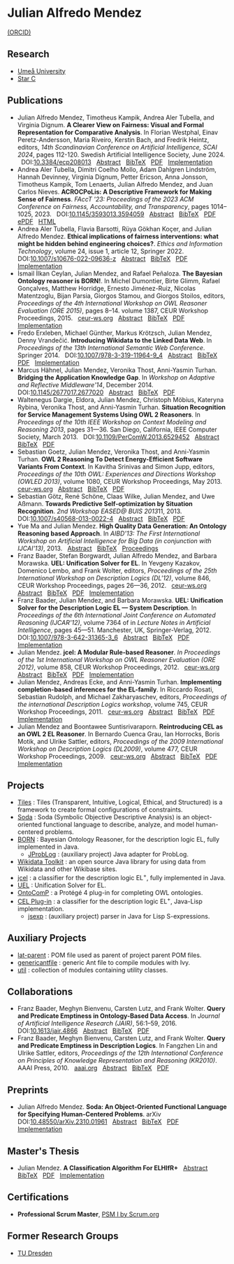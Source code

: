 # Julian Alfredo Mendez

[(ORCID)][orcid]


## Research

* [Umeå University][umea-university]
* [Star C][star-c]


## Publications

* <a id="MeKaAlDi2024"></a>
Julian Alfredo Mendez, Timotheus Kampik, Andrea Aler Tubella, and Virginia Dignum. **A Clearer View on Fairness: Visual and Formal Representation for Comparative Analysis**. In Florian Westphal, Einav Peretz-Andersson, Maria Riveiro, Kerstin Bach, and Fredrik Heintz, editors, *14th Scandinavian Conference on Artificial Intelligence, SCAI 2024*, pages 112-120. Swedish Artificial Intelligence Society, June 2024.
 &nbsp; DOI:[10.3384/ecp208013][scai-2024-doi]
 &nbsp; [Abstract][scai-2024-abstract]
 &nbsp; [BibTeX][scai-2024-bibtex]
 &nbsp; [PDF][scai-2024-pdf]
 &nbsp; [Implementation][scai-2024-impl]
* <a id="AlCoDaDeDiErJoKaLeMeNi2023"></a>
Andrea Aler Tubella, Dimitri Coelho Mollo, Adam Dahlgren Lindström, Hannah Devinney, Virginia Dignum, Petter Ericson, Anna Jonsson, Timotheus Kampik, Tom Lenaerts, Julian Alfredo Mendez, and Juan Carlos Nieves. **ACROCPoLis: A Descriptive Framework for Making Sense of Fairness**. *FAccT '23: Proceedings of the 2023 ACM Conference on Fairness, Accountability, and Transparency*, pages 1014–1025, 2023.
 &nbsp; DOI:[10.1145/3593013.3594059][facct-2023-doi]
 &nbsp; [Abstract][facct-2023-abstract]
 &nbsp; [BibTeX][facct-2023-bibtex]
 &nbsp; [PDF][facct-2023-pdf]
 &nbsp; [ePDF][facct-2023-epdf]
 &nbsp; [HTML][facct-2023-html]
* <a id="AlBaKoMe2022"></a> Andrea Aler Tubella, Flavia Barsotti, Rüya Gökhan Koçer, and Julian Alfredo Mendez. **Ethical implications of fairness interventions: what might be hidden behind engineering choices?**. *Ethics and Information Technology*, volume 24, issue 1, article 12, Springer 2022.
 &nbsp; DOI:[10.1007/s10676-022-09636-z][etin-2022-doi]
 &nbsp; [Abstract][etin-2022-abstract]
 &nbsp; [BibTeX][etin-2022-bibtex]
 &nbsp; [PDF][etin-2022-pdf]
 &nbsp; [Implementation][etin-2022-impl]
* <a id="CeMePe2015"></a> İsmail İlkan Ceylan, Julian Mendez, and Rafael Peñaloza. **The Bayesian Ontology reasoner is BORN!**. In Michel Dumontier, Birte Glimm, Rafael Gonçalves, Matthew Horridge, Ernesto Jiménez-Ruiz, Nicolas Matentzoglu, Bijan Parsia, Giorgos Stamou, and Giorgos Stoilos, editors, *Proceedings of the 4th International Workshop on OWL Reasoner Evaluation (ORE 2015)*, pages 8–14. volume 1387, CEUR Workshop Proceedings, 2015.
 &nbsp; [ceur-ws.org][ore-2015-pub]
 &nbsp; [Abstract][ore-2015-abstract]
 &nbsp; [BibTeX][ore-2015-bibtex]
 &nbsp; [PDF][ore-2015-pdf]
 &nbsp; [Implementation][ore-2015-impl]
* <a id="ErxGu14"></a> Fredo Erxleben, Michael Günther, Markus Krötzsch, Julian Mendez, Denny Vrandečić. **Introducing Wikidata to the Linked Data Web**. In *Proceedings of the 13th International Semantic Web Conference*. Springer 2014.
 &nbsp; DOI:[10.1007/978-3-319-11964-9_4][iswc-2014-doi]
 &nbsp; [Abstract][iswc-2014-abstract]
 &nbsp; [BibTeX][iswc-2014-bibtex]
 &nbsp; [PDF][iswc-2014-pdf]
 &nbsp; [Implementation][iswc-2014-impl]
* <a id="HaMeTT-ARM-14"></a> Marcus Hähnel, Julian Mendez, Veronika Thost, Anni-Yasmin Turhan. **Bridging the Application Knowledge Gap**. In *Workshop on Adaptive and Reflective Middleware'14*, December 2014.
 &nbsp; DOI:[10.1145/2677017.2677020][arm-2013-doi]
 &nbsp; [Abstract][arm-2013-abstract]
 &nbsp; [BibTeX][arm-2013-bibtex]
 &nbsp; [PDF][arm-2013-pdf]
* <a id="DelMe13"></a> Waltenegus Dargie, Eldora, Julian Mendez, Christoph Möbius, Kateryna Rybina, Veronika Thost, and Anni-Yasmin Turhan. **Situation Recognition for Service Management Systems Using OWL 2 Reasoners**. In *Proceedings of the 10th IEEE Workshop on Context Modeling and Reasoning 2013*, pages 31—36. San Diego, California, IEEE Computer Society, March 2013.
 &nbsp; DOI:[10.1109/PerComW.2013.6529452][comorea-2013-doi]
 &nbsp; [Abstract][comorea-2013-abstract]
 &nbsp; [BibTeX][comorea-2013-bibtex]
 &nbsp; [PDF][comorea-2013-pdf]
* <a id="GoMeT13"></a> Sebastian Goetz, Julian Mendez, Veronika Thost, and Anni-Yasmin Turhan. **OWL 2 Reasoning To Detect Energy-Efficient Software Variants From Context**. In Kavitha Srinivas and Simon Jupp, editors, *Proceedings of the 10th OWL: Experiences and Directions Workshop (OWLED 2013)*, volume 1080, CEUR Workshop Proceedings, May 2013.
 &nbsp; [ceur-ws.org][owled-2013-pub]
 &nbsp; [Abstract][owled-2013-abstract]
 &nbsp; [BibTeX][owled-2013-bibtex]
 &nbsp; [PDF][owled-2013-pdf]
* <a id="GoScWiMeAs13"></a> Sebastian Götz, René Schöne, Claas Wilke, Julian Mendez, and Uwe Aßmann. **Towards Predictive Self-optimization by Situation Recognition**. *2nd Workshop EASED@ BUIS 2013*11, 2013.
 &nbsp; DOI:[10.1007/s40568-013-0022-4][eased-2013-doi]
 &nbsp; [Abstract][eased-2013-abstract]
 &nbsp; [BibTeX][eased-2013-bibtex]
 &nbsp; [PDF][eased-2013-pdf]
* <a id="MaMe-AIBD13"></a> Yue Ma and Julian Mendez. **High Quality Data Generation: An Ontology Reasoning based Approach**. In *AIBD'13: The First International Workshop on Artificial Intelligence for Big Data (in conjunction with IJCAI'13)*, 2013.
 &nbsp; [Abstract][aibd-2013-abstract]
 &nbsp; [BibTeX][aibd-2013-bibtex]
 &nbsp; [Proceedings][aibd-2013-pdf]
* <a id="BBMM-DL-12"></a> Franz Baader, Stefan Borgwardt, Julian Alfredo Mendez, and Barbara Morawska. **UEL: Unification Solver for EL**. In Yevgeny Kazakov, Domenico Lembo, and Frank Wolter, editors, *Proceedings of the 25th International Workshop on Description Logics (DL'12)*, volume 846, CEUR Workshop Proceedings, pages 26—36, 2012.
 &nbsp; [ceur-ws.org][dl-2012-pub]
 &nbsp; [Abstract][dl-2012-abstract]
 &nbsp; [BibTeX][dl-2012-bibtex]
 &nbsp; [PDF][dl-2012-pdf]
 &nbsp; [Implementation][dl-2012-impl]
* <a id="BaMM-IJCAR-12"></a> Franz Baader, Julian Mendez, and Barbara Morawska. **UEL: Unification Solver for the Description Logic EL — System Description**. In *Proceedings of the 6th International Joint Conference on Automated Reasoning (IJCAR'12)*, volume 7364 of in *Lecture Notes in Artificial Intelligence*, pages 45—51. Manchester, UK, Springer-Verlag, 2012.
 &nbsp; DOI:[10.1007/978-3-642-31365-3_6][ijcar-2012-doi]
 &nbsp; [Abstract][ijcar-2012-abstract]
 &nbsp; [BibTeX][ijcar-2012-bibtex]
 &nbsp; [PDF][ijcar-2012-pdf]
 &nbsp; [Implementation][ijcar-2012-impl]
* <a id="Me-ORE12"></a> Julian Mendez. **jcel: A Modular Rule-based Reasoner**. *In Proceedings of the 1st International Workshop on OWL Reasoner Evaluation (ORE 2012)*, volume 858, CEUR Workshop Proceedings, 2012.
 &nbsp; [ceur-ws.org][ore-2012-pub]
 &nbsp; [Abstract][ore-2012-abstract]
 &nbsp; [BibTeX][ore-2012-bibtex]
 &nbsp; [PDF][ore-2012-pdf]
 &nbsp; [Implementation][ore-2012-impl]
* <a id="MeEcTu-DL11"></a> Julian Mendez, Andreas Ecke, and Anni-Yasmin Turhan. **Implementing completion-based inferences for the EL-family**. In Riccardo Rosati, Sebastian Rudolph, and Michael Zakharyaschev, editors, *Proceedings of the international Description Logics workshop*, volume 745, CEUR Workshop Proceedings, 2011.
 &nbsp; [ceur-ws.org][dl-2011-pub]
 &nbsp; [Abstract][dl-2011-abstract]
 &nbsp; [BibTeX][dl-2011-bibtex]
 &nbsp; [PDF][dl-2011-pdf]
 &nbsp; [Implementation][dl-2011-impl]
* <a id="MeSu-DL09"></a> Julian Mendez and Boontawee Suntisrivaraporn. **Reintroducing CEL as an OWL 2 EL Reasoner**. In Bernardo Cuenca Grau, Ian Horrocks, Boris Motik, and Ulrike Sattler, editors, *Proceedings of the 2009 International Workshop on Description Logics (DL2009)*, volume 477, CEUR Workshop Proceedings, 2009.
 &nbsp; [ceur-ws.org][dl-2009-pub]
 &nbsp; [Abstract][dl-2009-abstract]
 &nbsp; [BibTeX][dl-2009-bibtex]
 &nbsp; [PDF][dl-2009-pdf]
 &nbsp; [Implementation][dl-2009-impl]


## Projects

* [Tiles][tiles-web] : Tiles (Transparent,  Intuitive,  Logical,  Ethical,  and  Structured) is a framework to create formal configurations of constraints.
* [Soda][soda-web] : Soda (Symbolic Objective Descriptive Analysis) is an object-oriented functional language to describe, analyze, and model human-centered problems.
* [BORN][born-web] : Bayesian Ontology Reasoner, for the description logic EL, fully implemented in Java.
  * [JProbLog][jproblog-web] : (auxiliary project) Java adapter for ProbLog.
* [Wikidata Toolkit][wikidata-web] : an open source Java library for using data from Wikidata and other Wikibase sites.
* [jcel][jcel-web] : a classifier for the description logic EL<sup>+</sup>, fully implemented in Java.
* [UEL][uel-web] : Unification Solver for EL.
* [OntoComP][ontocomp-web] : a Protégé 4 plug-in for completing OWL ontologies.
* [CEL Plug-in][cel-web] : a classifier for the description logic EL<sup>+</sup>, Java-Lisp implementation.
  * [jsexp][jsexp-web] : (auxiliary project) parser in Java for Lisp S-expressions.


## Auxiliary Projects

* [lat-parent][latparent-web] : POM file used as parent of project parent POM files.
* [genericantfile][genericantfile-web] : generic Ant file to compile modules with Ivy.
* [util][util-web] : collection of modules containing utility classes.


## Collaborations

* <a id="BBLW-JAIR16"></a> Franz Baader, Meghyn Bienvenu, Carsten Lutz, and Frank Wolter. **Query and Predicate Emptiness in Ontology-Based Data Access**. In *Journal of Artificial Intelligence Research (JAIR)*, 56:1–59, 2016.
 &nbsp; DOI:[10.1613/jair.4866][jair-2016-doi]
 &nbsp; [Abstract][jair-2016-abstract]
 &nbsp; [BibTeX][jair-2016-bibtex]
 &nbsp; [PDF][jair-2016-pdf]
* <a id="BaaderBLW10"></a> Franz Baader, Meghyn Bienvenu, Carsten Lutz, and Frank Wolter. **Query and Predicate Emptiness in Description Logics**. In Fangzhen Lin and Ulrike Sattler, editors, *Proceedings of the 12th International Conference on Principles of Knowledge Representation and Reasoning (KR2010)*. AAAI Press, 2010.
 &nbsp; [aaai.org][kr-2010-pub]
 &nbsp; [Abstract][kr-2010-abstract]
 &nbsp; [BibTeX][kr-2010-bibtex]
 &nbsp; [PDF][kr-2010-pdf]


## Preprints

* <a id="Me2023"></a>
Julian Alfredo Mendez.
**Soda: An Object-Oriented Functional Language for Specifying Human-Centered Problems**.
arXiv
 &nbsp; DOI:[10.48550/arXiv.2310.01961][arxiv-2023-doi]
 &nbsp; [Abstract][arxiv-2023-abstract]
 &nbsp; [BibTeX][arxiv-2023-bibtex]
 &nbsp; [PDF][arxiv-2023-pdf]
 &nbsp; [Implementation][arxiv-2023-impl]


## Master's Thesis

* <a id="Men-Mas-11"></a> Julian Mendez. **A Classification Algorithm For ELHIfR+**
 &nbsp; [Abstract][master-abstract]
 &nbsp; [BibTeX][master-bibtex]
 &nbsp; [PDF][master-pdf]
 &nbsp; [Implementation][master-impl]


## Certifications

* **Professional Scrum Master**, [PSM I by Scrum.org][scrum-certificate]


## Former Research Groups

* [TU Dresden][tudresden-profile]

[orcid]: https://orcid.org/0000-0002-7383-0529
[umea-university]: https://www.umu.se/en/staff/julian-mendez/
[star-c]: https://star-c.cs.umu.se

[scai-2024-doi]: https://doi.org/10.3384/ecp208013
[scai-2024-abstract]: https://ecp.ep.liu.se/index.php/sais/article/view/1005
[scai-2024-bibtex]: https://julianmendez.github.io/tiles/bibtex-2024.html
[scai-2024-pdf]: https://ecp.ep.liu.se/index.php/sais/article/view/1005/913
[scai-2024-impl]: https://github.com/julianmendez/tiles

[facct-2023-doi]: https://doi.org/10.1145/3593013.3594059
[facct-2023-abstract]: https://dl.acm.org/doi/abs/10.1145/3593013.3594059
[facct-2023-bibtex]: https://julianmendez.github.io/tiles/bibtex-acrocpolis-2023.html
[facct-2023-pdf]: https://dl.acm.org/doi/pdf/10.1145/3593013.3594059
[facct-2023-epdf]: https://dl.acm.org/doi/epdf/10.1145/3593013.3594059
[facct-2023-html]: https://dl.acm.org/doi/fullHtml/10.1145/3593013.3594059

[etin-2022-doi]: https://doi.org/10.1007/s10676-022-09636-z
[etin-2022-abstract]: https://link.springer.com/article/10.1007/s10676-022-09636-z#Abs1
[etin-2022-bibtex]: https://citation-needed.springer.com/v2/references/10.1007/s10676-022-09636-z?format=bibtex
[etin-2022-pdf]: https://link.springer.com/content/pdf/10.1007/s10676-022-09636-z.pdf
[etin-2022-impl]: https://gitlab.com/ing-umea/eit-ethical-implications

[ore-2015-pub]: https://ceur-ws.org/Vol-1387/paper_5.pdf
[ore-2015-abstract]: https://tu-dresden.de/ing/informatik/thi/lat/forschung/veroeffentlichungen#CJ2015:abstract
[ore-2015-bibtex]: https://tu-dresden.de/ing/informatik/thi/lat/forschung/veroeffentlichungen#CJ2015:bibtex
[ore-2015-pdf]: https://lat.inf.tu-dresden.de/research/papers/2015/CeMePe-ORE15.pdf
[ore-2015-impl]: https://julianmendez.github.io/born

[iswc-2014-doi]: https://doi.org/10.1007/978-3-319-11964-9_4
[iswc-2014-abstract]: https://iccl.inf.tu-dresden.de/web/Inproceedings4005#BEtabid1-0
[iswc-2014-bibtex]: https://iccl.inf.tu-dresden.de/web/Inproceedings4005#BEtabid1-1
[iswc-2014-pdf]: https://iccl.inf.tu-dresden.de/w/images/3/3a/Wikidata-RDF-export-2014.pdf
[iswc-2014-impl]: https://github.com/Wikidata/Wikidata-Toolkit

[arm-2013-doi]: https://doi.org/10.1145/2677017.2677020
[arm-2013-abstract]: https://tu-dresden.de/ing/informatik/thi/lat/forschung/veroeffentlichungen#HaMeTT-ARM-14:abstract
[arm-2013-bibtex]: https://tu-dresden.de/ing/informatik/thi/lat/forschung/veroeffentlichungen#HaMeTT-ARM-14:bibtex
[arm-2013-pdf]: https://lat.inf.tu-dresden.de/research/papers/2014/HaMeTT-ARM-14.pdf

[comorea-2013-doi]: https://doi.org/10.1109/PerComW.2013.6529452
[comorea-2013-abstract]: https://tu-dresden.de/ing/informatik/thi/lat/forschung/veroeffentlichungen#DelMe13:abstract
[comorea-2013-bibtex]: https://tu-dresden.de/ing/informatik/thi/lat/forschung/veroeffentlichungen#DelMe13:bibtex
[comorea-2013-pdf]: https://lat.inf.tu-dresden.de/research/papers/2013/DElMe-CoMoRea-13.pdf

[owled-2013-pub]: https://ceur-ws.org/Vol-1080/owled2013_11.pdf
[owled-2013-abstract]: https://tu-dresden.de/ing/informatik/thi/lat/forschung/veroeffentlichungen#GoMeT13:abstract
[owled-2013-bibtex]: https://tu-dresden.de/ing/informatik/thi/lat/forschung/veroeffentlichungen#GoMeT13:bibtex
[owled-2013-pdf]: https://lat.inf.tu-dresden.de/research/papers/2013/GoMeT-OWLED-13.pdf

[eased-2013-doi]: https://doi.org/10.1007/s40568-013-0022-4
[eased-2013-abstract]: https://tu-dresden.de/ing/informatik/thi/lat/forschung/veroeffentlichungen#GoScWiMeAs13:abstract
[eased-2013-bibtex]: https://tu-dresden.de/ing/informatik/thi/lat/forschung/veroeffentlichungen#GoScWiMeAs13:bibtex
[eased-2013-pdf]: https://lat.inf.tu-dresden.de/research/papers/2013/GoScWiMeAs13.pdf

[aibd-2013-abstract]: https://tu-dresden.de/ing/informatik/thi/lat/forschung/veroeffentlichungen#MaMe-AIBD13:abstract
[aibd-2013-bibtex]: https://tu-dresden.de/ing/informatik/thi/lat/forschung/veroeffentlichungen#MaMe-AIBD13:bibtex
[aibd-2013-pdf]: http://osullivan.ucc.ie/pubs/aibd13.pdf

[dl-2012-pub]: https://ceur-ws.org/Vol-846/paper_8.pdf
[dl-2012-abstract]: https://tu-dresden.de/ing/informatik/thi/lat/forschung/veroeffentlichungen#BBMM-DL-12:abstract
[dl-2012-bibtex]: https://tu-dresden.de/ing/informatik/thi/lat/forschung/veroeffentlichungen#BBMM-DL-12:bibtex
[dl-2012-pdf]: https://lat.inf.tu-dresden.de/research/papers/2012/BBMM-DL-12.pdf
[dl-2012-impl]: https://julianmendez.github.io/uel

[ijcar-2012-doi]: https://doi.org/10.1007/978-3-642-31365-3_6
[ijcar-2012-abstract]: https://tu-dresden.de/ing/informatik/thi/lat/forschung/veroeffentlichungen#BaMM-IJCAR-12:abstract
[ijcar-2012-bibtex]: https://tu-dresden.de/ing/informatik/thi/lat/forschung/veroeffentlichungen#BaMM-IJCAR-12:bibtex
[ijcar-2012-pdf]: https://lat.inf.tu-dresden.de/research/papers/2012/BaMM-IJCAR-12.pdf
[ijcar-2012-impl]: https://julianmendez.github.io/uel

[ore-2012-pub]: https://ceur-ws.org/Vol-858/ore2012_paper12.pdf
[ore-2012-abstract]: https://tu-dresden.de/ing/informatik/thi/lat/forschung/veroeffentlichungen#Me-ORE12:abstract
[ore-2012-bibtex]: https://tu-dresden.de/ing/informatik/thi/lat/forschung/veroeffentlichungen#Me-ORE12:bibtex
[ore-2012-pdf]: https://lat.inf.tu-dresden.de/research/papers/2012/Me-ORE12.pdf
[ore-2012-impl]: https://julianmendez.github.io/jcel

[dl-2011-pub]: https://ceur-ws.org/Vol-745/paper_56.pdf
[dl-2011-abstract]: https://tu-dresden.de/ing/informatik/thi/lat/forschung/veroeffentlichungen#MeEcTu-DL11:abstract
[dl-2011-bibtex]: https://tu-dresden.de/ing/informatik/thi/lat/forschung/veroeffentlichungen#MeEcTu-DL11:bibtex
[dl-2011-pdf]: https://lat.inf.tu-dresden.de/research/papers/2011/MeEcTu-DL.pdf
[dl-2011-impl]: https://julianmendez.github.io/jcel

[dl-2009-pub]: https://ceur-ws.org/Vol-477/paper_65.pdf
[dl-2009-abstract]: https://tu-dresden.de/ing/informatik/thi/lat/forschung/veroeffentlichungen#MeSu-DL09:abstract
[dl-2009-bibtex]: https://tu-dresden.de/ing/informatik/thi/lat/forschung/veroeffentlichungen#MeSu-DL09:bibtex
[dl-2009-pdf]: https://lat.inf.tu-dresden.de/research/papers/2009/MeSu-DL09.pdf
[dl-2009-impl]: https://tu-dresden.de/ing/informatik/thi/lat/forschung/software/cel

[tiles-web]: https://julianmendez.github.io/tiles
[soda-web]: https://julianmendez.github.io/soda
[born-web]: https://julianmendez.github.io/born
[jproblog-web]: https://julianmendez.github.io/jproblog
[wikidata-web]: https://github.com/Wikidata/Wikidata-Toolkit
[uel-web]: https://julianmendez.github.io/uel
[ontocomp-web]: https://julianmendez.github.io/ontocomp
[jcel-web]: https://julianmendez.github.io/jcel
[cel-web]: https://tu-dresden.de/ing/informatik/thi/lat/forschung/software/cel
[jsexp-web]: https://julianmendez.github.io/jsexp
[latparent-web]: https://julianmendez.github.io/lat-parent
[genericantfile-web]: https://julianmendez.github.io/genericantfile
[util-web]: https://julianmendez.github.io/util

[jair-2016-doi]: https://doi.org/10.1613/jair.4866
[jair-2016-abstract]: https://tu-dresden.de/ing/informatik/thi/lat/forschung/veroeffentlichungen#BBLW-JAIR16:abstract
[jair-2016-bibtex]: https://tu-dresden.de/ing/informatik/thi/lat/forschung/veroeffentlichungen#BBLW-JAIR16:bibtex
[jair-2016-pdf]: https://lat.inf.tu-dresden.de/research/papers/2016/BBLW-JAIR16.pdf

[kr-2010-pub]: https://aaai.org/ocs/index.php/KR/KR2010/paper/view/1246
[kr-2010-abstract]: https://tu-dresden.de/ing/informatik/thi/lat/forschung/veroeffentlichungen#BaaderBLW10:abstract
[kr-2010-bibtex]: https://tu-dresden.de/ing/informatik/thi/lat/forschung/veroeffentlichungen#BaaderBLW10:bibtex
[kr-2010-pdf]: https://lat.inf.tu-dresden.de/research/papers/2010/BaaderBLW10.pdf

[arxiv-2023-doi]: https://doi.org/10.48550/arXiv.2310.01961
[arxiv-2023-abstract]: https://arxiv.org/abs/2310.01961
[arxiv-2023-bibtex]: https://julianmendez.github.io/soda/bibtex-2023.html
[arxiv-2023-pdf]: https://arxiv.org/pdf/2310.01961
[arxiv-2023-impl]: https://github.com/julianmendez/soda

[master-abstract]: https://tu-dresden.de/ing/informatik/thi/lat/forschung/abschlussarbeiten/diplomarbeiten-und-masterarbeiten#Men-Mas-11:abstract
[master-bibtex]: https://tu-dresden.de/ing/informatik/thi/lat/forschung/abschlussarbeiten/diplomarbeiten-und-masterarbeiten#Men-Mas-11:bibtex
[master-pdf]: https://lat.inf.tu-dresden.de/research/mas/Men-Mas-11.pdf
[master-impl]: https://julianmendez.github.io/jcel

[scrum-certificate]: https://www.credly.com/badges/afc881ed-bbb1-4900-af34-2ae951458d68

[tudresden-profile]: https://iccl.inf.tu-dresden.de/web/Julian_Mendez/en


